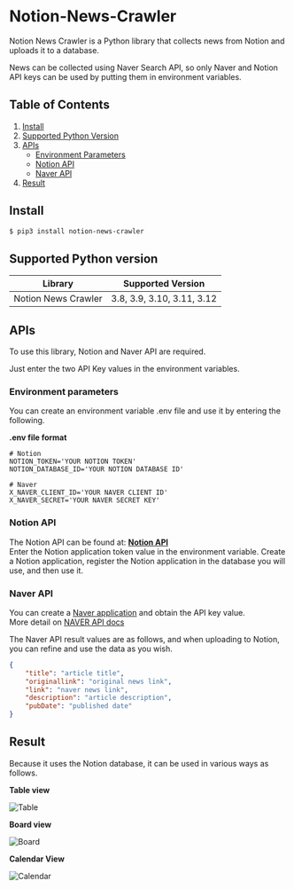 # Notion-News-Crawler

Notion News Crawler is a Python library that collects news from Notion and uploads it to a database.

News can be collected using Naver Search API, so only Naver and Notion API keys can be used by putting them in environment variables.

## Table of Contents

1. [Install](#install)
2. [Supported Python Version](#supported-python-version)
3. [APIs](#apis)
    - [Environment Parameters](#environment-parameters)
    - [Notion API](#notion-api)
    - [Naver API](#naver-api)
4. [Result](#result)

## Install

```bash
$ pip3 install notion-news-crawler
```

## Supported Python version

|       Library       |     Supported Version      |
| :-----------------: | :------------------------: |
| Notion News Crawler | 3.8, 3.9, 3.10, 3.11, 3.12 |

## APIs

To use this library, Notion and Naver API are required.

Just enter the two API Key values ​​in the environment variables.

### Environment parameters

You can create an environment variable .env file and use it by entering the following.

**.env file format**

```
# Notion
NOTION_TOKEN='YOUR NOTION TOKEN'
NOTION_DATABASE_ID='YOUR NOTION DATABASE ID'

# Naver
X_NAVER_CLIENT_ID='YOUR NAVER CLIENT ID'
X_NAVER_SECRET='YOUR NAVER SECRET KEY'
```

### Notion API

The Notion API can be found at: [**Notion API**](https://developers.notion.com/)  
Enter the Notion application token value in the environment variable.
Create a Notion application, register the Notion application in the database you will use, and then use it.

### Naver API

You can create a [Naver application](https://developers.naver.com/apps/#/list) and obtain the API key value.  
More detail on [NAVER API docs](https://developers.naver.com/docs/serviceapi/search/news/news.md#%EB%89%B4%EC%8A%A4)

The Naver API result values ​​are as follows, and when uploading to Notion, you can refine and use the data as you wish.

```json
{
    "title": "article title",
    "originallink": "original news link",
    "link": "naver news link",
    "description": "article description",
    "pubDate": "published date"
}
```

## Result

Because it uses the Notion database, it can be used in various ways as follows.

**Table view**

![Table](./img/Table.png)

**Board view**

![Board](./img/Board.png)

**Calendar View**

![Calendar](./img/Calendar.png)
